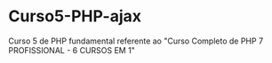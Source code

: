 # Curso5-PHP-ajax
 Curso 5 de PHP fundamental referente ao "Curso Completo de PHP 7 PROFISSIONAL - 6 CURSOS EM 1"
